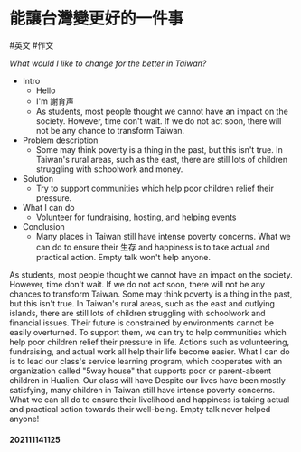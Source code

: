 # 能讓台灣變更好的一件事
#英文 #作文 

*What would I like to change for the better in Taiwan?*

- Intro
	- Hello
	- I'm 謝育声
	- As students, most people thought we cannot have an impact on the society. However, time don't wait. If we do not act soon, there will not be any chance to transform Taiwan.
- Problem description
	- Some may think poverty is a thing in the past, but this isn't true. In Taiwan's rural areas, such as the east, there are still lots of children struggling with schoolwork and money.
- Solution
	- Try to support communities which help poor children relief their pressure. 
- What I can do 
	- Volunteer for fundraising, hosting, and helping events
- Conclusion
	- Many places in Taiwan still have intense poverty concerns. What we can do to ensure their 生存 and happiness is to take actual and practical action. Empty talk won't help anyone.



As students, most people thought we cannot have an impact on the society. However, time don't wait. If we do not act soon, there will not be any chances to transform Taiwan. Some may think poverty is a thing in the past, but this isn't true. In Taiwan's rural areas, such as the east and outlying islands, there are still lots of children struggling with schoolwork and financial issues. Their future is constrained by environments cannot be easily overturned. To support them, we can try to help communities which help poor children relief their pressure in life. Actions such as volunteering, fundraising, and actual work all help their life become easier. What I can do is to lead our class's service learning program, which cooperates with an organization called "5way house" that supports poor or parent-absent children in Hualien. Our class will have Despite our lives have been mostly satisfying, many children in Taiwan still have intense poverty concerns. What we can all do to ensure their livelihood and happiness is taking actual and practical action towards their well-being. Empty talk never helped anyone!


#### 202111141125

